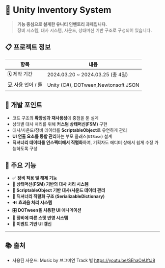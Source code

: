 # 🎒 Unity Inventory System

> **기능 중심으로 설계한 유니티 인벤토리 과제입니다.**  
> 장비 시스템, 대사 시스템, 사운드, 상태머신 기반 구조로 구성되어 있습니다.


## 📋 프로젝트 정보

| 항목 | 내용 |
|------|------|
| 🗓️ 제작 기간 | 2024.03.20 ~ 2024.03.25 (총 4일) |
| 💻 사용 언어 / 툴 | Unity (C#), DOTween,Newtonsoft JSON |


## 🔧 개발 포인트

- 코드 구조의 **확장성과 재사용성**에 중점을 둔 설계  
- 상태별 대사 처리를 위해 **커스텀 상태머신(FSM)** 구현  
- 대사/사운드/장비 데이터를 **ScriptableObject**로 유연하게 관리  
- **UI 연출 요소를 통합 관리**하는 부모 클래스(`UIBase`) 설계  
- **딕셔너리 데이터를 인스펙터에서 직렬화**하여, 기획자도 에디터 상에서 쉽게 수정 가능하도록 구성


## 🧩 주요 기능

- ✅ **장비 착용 및 해제 기능**
- 🧠 **상태머신(FSM) 기반의 대사 처리 시스템**
- 💬 **ScriptableObject 기반 대사/사운드 데이터 관리**
- 🔄 **딕셔너리 직렬화 구조 (SerializableDictionary)**
- 🔊 **효과음 처리 시스템**
- 🎛️ **DOTween을 사용한 UI 애니메이션**
- 🧬 **장비에 따른 스탯 반영 시스템**
- 🔁 **이벤트 기반 UI 갱신**

---

## 📚 출처
- 사용된 사운드: Music by 브그미언 Track 별 https://youtu.be/SEhaCeUftJ8

